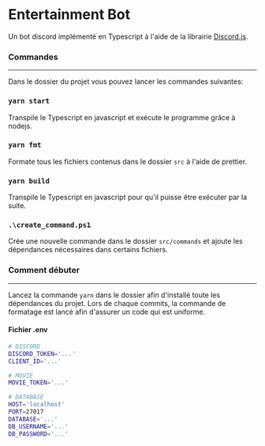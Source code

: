 # Entertainment Bot
Un bot discord implémenté en Typescript à l'aide de la librairie [Discord.js](https://discord.js.org/).

### Commandes
-------------
Dans le dossier du projet vous pouvez lancer les commandes suivantes:

### `yarn start`
Transpile le Typescript en javascript et exécute le programme grâce à nodejs.

### `yarn fmt`
Formate tous les fichiers contenus dans le dossier `src` à l'aide de prettier.

### `yarn build`
Transpile le Typescript en javascript pour qu'il puisse être exécuter par la suite.

### `.\create_command.ps1`
Crée une nouvelle commande dans le dossier `src/commands` et ajoute les dépendances nécessaires dans certains fichiers.

### Comment débuter
-------------------
Lancez la commande `yarn` dans le dossier afin d'installé toute les dépendances du projet.
Lors de chaque commits, la commande de formatage est lancé afin d'assurer un code qui est uniforme.

#### Fichier .env
```sh
# DISCORD
DISCORD_TOKEN='...'
CLIENT_ID='...'

# MOVIE
MOVIE_TOKEN='...'

# DATABASE
HOST='localhost'
PORT=27017
DATABASE='...'
DB_USERNAME='...'
DB_PASSWORD='...'
```

